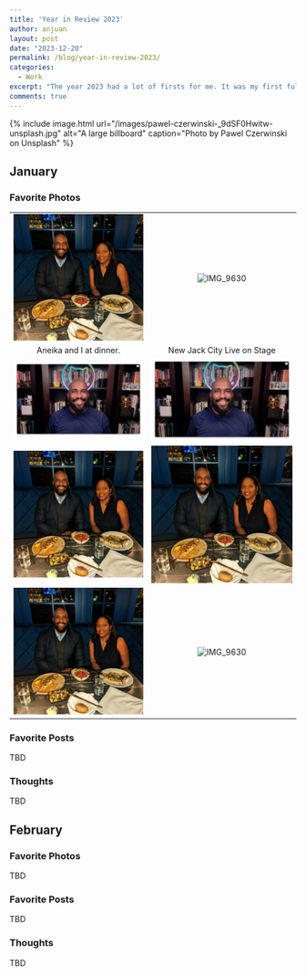 ```yaml
---
title: 'Year in Review 2023'
author: anjuan
layout: post
date: "2023-12-20"
permalink: /blog/year-in-review-2023/
categories:
  - Work
excerpt: "The year 2023 had a lot of firsts for me. It was my first full year at GitHub, and it felt like the first year that was fully free of COVID's shadow. Here are my favorite photos, social media posts, and thoughts about each month in 2023."
comments: true
---
```


{% include image.html url="/images/pawel-czerwinski-_9dSF0Hwitw-unsplash.jpg" alt="A large billboard" caption="Photo by Pawel Czerwinski on Unsplash" %}

## **January**

### **Favorite Photos**

|  |  |
| :--: | :--: |
| ![IMG_9630](/images/Jan-02.jpg) | ![IMG_9630](/images/Jan-03.jpg) |
| Aneika and I at dinner. | New Jack City Live on Stage | 
| ![IMG_4890](/images/Jan-01.png) | ![IMG_4890](/images/Jan-01.png) |
| ![IMG_9630](/images/Jan-02.jpg) | ![IMG_9630](/images/Jan-02.jpg) |
| ![IMG_9630](/images/Jan-02.jpg) | ![IMG_9630](/images/Jan-03.jpg) |



### **Favorite Posts**

TBD

### **Thoughts**

TBD

## **February**

### **Favorite Photos**

TBD

### **Favorite Posts**

TBD

### **Thoughts**

TBD
